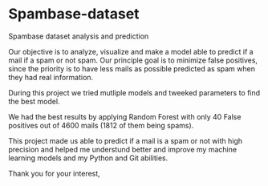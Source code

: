 # Spambase-dataset
Spambase dataset analysis and prediction

Our objective is to analyze, visualize and make a model able to predict if a mail if a spam or not spam. 
Our principle goal is to minimize false positives, since the priority is to have less mails as possible predicted as spam when they had real information.

During this project we tried mutliple models and tweeked parameters to find the best model.

We had the best results by applying Random Forest with only 40 False positives out of 4600 mails (1812 of them being spams).

This project made us able to predict if a mail is a spam or not with high precision and helped me understund better and improve my machine learning models and my Python and Git abilities.

Thank you for your interest,
